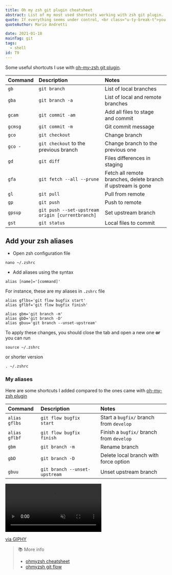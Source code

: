 ```yaml
---
title: Oh my zsh git plugin cheatsheet
abstract: List of my most used shortcuts working with zsh git plugin.
quote: If everything seems under control, <br class="u-ty-break-t">you're not going fast enough
quoteAuthor: Mario Andretti

date: 2021-01-18
mainTag: git
tags:
  - shell
id: T9
---
```


Some useful shortcuts I use with [oh-my-zsh git plugin](https://github.com/ohmyzsh/ohmyzsh/tree/master/plugins/git).

| Command | Description                                      | Notes                                                        |
|:--------|:-------------------------------------------------|:-------------------------------------------------------------|
| `gb`    | `git branch`                                     | List of local branches                                       |
| `gba`   | `git branch -a`                                  | List of local and remote branches                            |
| `gcam`  | `git commit -am`                                 | Add all files to stage and commit                            |
| `gcmsg` | `git commit -m`                                  | Git commit message                                           |
| `gco`   | `git checkout`                                   | Change branch                                                |
| `gco -` | `git checkout` to the previous branch            | Change branch to the previous one                            |
| `gd`    | `git diff`                                       | Files differences in staging                                 |
| `gfa`   | `git fetch --all --prune`                        | Fetch all remote branches, delete branch if upstream is gone |
| `gl`    | `git pull`                                       | Pull from remote                                             |
| `gp`    | `git push`                                       | Push to remote                                               |
| `gpsup` | `git push --set-upstream origin [currentbranch]` | Set upstream branch                                          |
| `gst`   | `git status`                                     | Local files to commit                                        |

## Add your zsh aliases

- Open zsh configuration file

```shell
nano ~/.zshrc
```

- Add aliases using the syntax
```shell
alias [name]='[command]'
```

For instance, these are my aliases in `.zshrc` file

```shell
alias gflbs='git flow bugfix start'
alias gflbf='git flow bugfix finish'

alias gbm='git branch -m'
alias gbD='git branch -D'
alias gbuu='git branch --unset-upstream'
```

To apply these changes, you should close the tab and open a new one **or** you can run

```shell
source ~/.zshrc
```

or shorter version

```shell
. ~/.zshrc
```

### My aliases

Here are some shortcuts I added compared to the ones came with [oh-my-zsh plugin](https://github.com/ohmyzsh/ohmyzsh/tree/master/plugins/git-flow)

| Command       | Description                   | Notes                                    |
|:--------------|:------------------------------|:-----------------------------------------|
| `alias gflbs` | `git flow bugfix start`       | Start a `bugfix/` branch from `develop`  |
| `alias gflbf` | `git flow bugfix finish`      | Finish a `bugfix/` branch from `develop` |
| `gbm`         | `git branch -m`               | Rename branch                            |
| `gbD`         | `git branch -D`               | Delete local branch with force option    |
| `gbuu`        | `git branch --unset-upstream` | Unset upstream branch                    |

<div class="s-giphy s-giphy--small-d">
  <video autoplay loop muted playsinline>
    <source src="https://i.giphy.com/media/GD5xkDtFPUpY4/giphy.mp4" type="video/mp4">
  </video>
  <p><a href="https://giphy.com/gifs/love-movie-film-GD5xkDtFPUpY4">via GIPHY</a></p>
</div>

> 📚 More info
> - [ohmyzsh cheatsheet](https://github.com/ohmyzsh/ohmyzsh/wiki/Cheatsheet)
> - [ohmyzsh git flow](https://github.com/ohmyzsh/ohmyzsh/tree/master/plugins/git-flow)
